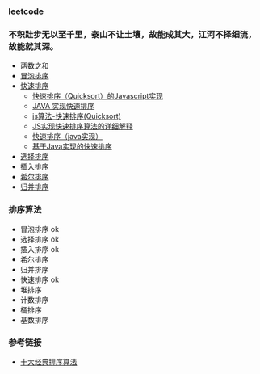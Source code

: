 ### leetcode 
### 不积跬步无以至千里，泰山不让土壤，故能成其大，江河不择细流，故能就其深。
* [两数之和](./sum.html)
* [冒泡排序](./bubblesort.html)
* [快速排序](./quicksort.html)
  * [快速排序（Quicksort）的Javascript实现](http://www.ruanyifeng.com/blog/2011/04/quicksort_in_javascript.html)
  * [JAVA 实现快速排序](https://blog.csdn.net/weixin_42376454/article/details/84312989)
  * [js算法-快速排序(Quicksort)](https://segmentfault.com/a/1190000017814119)
  * [JS实现快速排序算法的详细解释](https://zhuanlan.zhihu.com/p/25992697)
  * [快速排序（java实现）](https://blog.csdn.net/shujuelin/article/details/82423852)
  * [基于Java实现的快速排序](https://www.cnblogs.com/captainad/p/10999697.html)
* [选择排序](./selectsort.html)
* [插入排序](./insertionsort.html)
* [希尔排序](./shellsort.html)
* [归并排序](./mergesort.html)




### 排序算法
* 冒泡排序 ok
* 选择排序 ok
* 插入排序 ok
* 希尔排序 
* 归并排序
* 快速排序 ok
* 堆排序
* 计数排序
* 桶排序
* 基数排序

### 参考链接
* [十大经典排序算法](https://www.runoob.com/w3cnote/ten-sorting-algorithm.html)